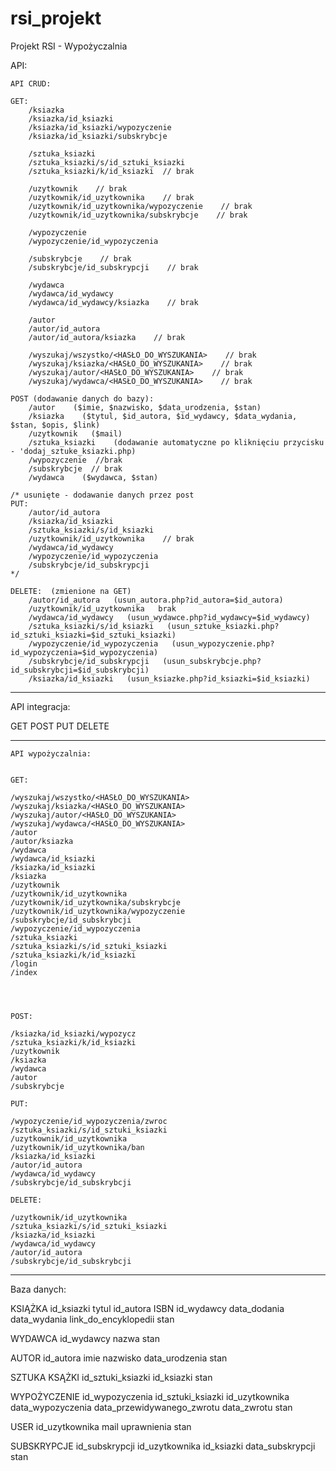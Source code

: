 # rsi_projekt
Projekt RSI - Wypożyczalnia


API:




	API CRUD:
	
	GET:
		/ksiazka
		/ksiazka/id_ksiazki
		/ksiazka/id_ksiazki/wypozyczenie
		/ksiazka/id_ksiazki/subskrybcje
		
		/sztuka_ksiazki
		/sztuka_ksiazki/s/id_sztuki_ksiazki
		/sztuka_ksiazki/k/id_ksiazki  // brak
		
		/uzytkownik    // brak
		/uzytkownik/id_uzytkownika    // brak
		/uzytkownik/id_uzytkownika/wypozyczenie    // brak
		/uzytkownik/id_uzytkownika/subskrybcje    // brak
		
		/wypozyczenie
		/wypozyczenie/id_wypozyczenia
		
		/subskrybcje    // brak
		/subskrybcje/id_subskrypcji    // brak
		
		/wydawca
		/wydawca/id_wydawcy
		/wydawca/id_wydawcy/ksiazka    // brak
		
		/autor
		/autor/id_autora
		/autor/id_autora/ksiazka    // brak
		
		/wyszukaj/wszystko/<HASŁO_DO_WYSZUKANIA>    // brak
		/wyszukaj/ksiazka/<HASŁO_DO_WYSZUKANIA>    // brak
		/wyszukaj/autor/<HASŁO_DO_WYSZUKANIA>    // brak
		/wyszukaj/wydawca/<HASŁO_DO_WYSZUKANIA>    // brak
		
	POST (dodawanie danych do bazy):
		/autor    ($imie, $nazwisko, $data_urodzenia, $stan)
		/ksiazka    ($tytul, $id_autora, $id_wydawcy, $data_wydania, $stan, $opis, $link)
		/uzytkownik   ($mail)
		/sztuka_ksiazki    (dodawanie automatyczne po kliknięciu przycisku - 'dodaj_sztuke_ksiazki.php)
		/wypozyczenie  //brak
		/subskrybcje  // brak
		/wydawca    ($wydawca, $stan)
		
	/* usunięte - dodawanie danych przez post 
	PUT:
		/autor/id_autora
		/ksiazka/id_ksiazki
		/sztuka_ksiazki/s/id_ksiazki
		/uzytkownik/id_uzytkownika    // brak
		/wydawca/id_wydawcy
		/wypozyczenie/id_wypozyczenia
		/subskrybcje/id_subskrypcji
	*/
	
	DELETE:  (zmienione na GET)
		/autor/id_autora   (usun_autora.php?id_autora=$id_autora)
		/uzytkownik/id_uzytkownika   brak
		/wydawca/id_wydawcy   (usun_wydawce.php?id_wydawcy=$id_wydawcy)
		/sztuka_ksiazki/s/id_ksiazki   (usun_sztuke_ksiazki.php?id_sztuki_ksiazki=$id_sztuki_ksiazki)
		/wypozyczenie/id_wypozyczenia   (usun_wypozyczenie.php?id_wypozyczenia=$id_wypozyczenia)
		/subskrybcje/id_subskrypcji   (usun_subskrybcje.php?id_subskrybcji=$id_subskrybcji)
		/ksiazka/id_ksiazki   (usun_ksiazke.php?id_ksiazki=$id_ksiazki)
  __________________________________________________________

API integracja:

  GET
  POST
  PUT
  DELETE
____________________________________________________________

	
	API wypożyczalnia:


	GET:
	
	/wyszukaj/wszystko/<HASŁO_DO_WYSZUKANIA>
	/wyszukaj/ksiazka/<HASŁO_DO_WYSZUKANIA>
	/wyszukaj/autor/<HASŁO_DO_WYSZUKANIA>
	/wyszukaj/wydawca/<HASŁO_DO_WYSZUKANIA>
	/autor
	/autor/ksiazka
	/wydawca
	/wydawca/id_ksiazki
	/ksiazka/id_ksiazki
	/ksiazka
	/uzytkownik
	/uzytkownik/id_uzytkownika
	/uzytkownik/id_uzytkownika/subskrybcje
	/uzytkownik/id_uzytkownika/wypozyczenie
	/subskrybcje/id_subskrybcji
	/wypozyczenie/id_wypozyczenia
	/sztuka_ksiazki
	/sztuka_ksiazki/s/id_sztuki_ksiazki
	/sztuka_ksiazki/k/id_ksiazki
	/login
	/index
	
	
	
	
	POST:
	
	/ksiazka/id_ksiazki/wypozycz
	/sztuka_ksiazki/k/id_ksiazki
	/uzytkownik
	/ksiazka
	/wydawca
	/autor
	/subskrybcje
	
	PUT:
	
	/wypozyczenie/id_wypozyczenia/zwroc
	/sztuka_ksiazki/s/id_sztuki_ksiazki
	/uzytkownik/id_uzytkownika
	/uzytkownik/id_uzytkownika/ban
	/ksiazka/id_ksiazki
	/autor/id_autora
	/wydawca/id_wydawcy
	/subskrybcje/id_subskrybcji
	
	DELETE:
	
	/uzytkownik/id_uzytkownika
	/sztuka_ksiazki/s/id_sztuki_ksiazki
	/ksiazka/id_ksiazki
	/wydawca/id_wydawcy
	/autor/id_autora
	/subskrybcje/id_subskrybcji
_________________________________________________________________

Baza danych:

KSIĄŻKA
id_ksiazki
tytul
id_autora
ISBN
id_wydawcy
data_dodania
data_wydania
link_do_encyklopedii
stan

WYDAWCA
id_wydawcy
nazwa
stan

AUTOR
id_autora
imie
nazwisko
data_urodzenia
stan

SZTUKA KSĄŻKI
id_sztuki_ksiazki
id_ksiazki
stan

WYPOŻYCZENIE
id_wypozyczenia
id_sztuki_ksiazki
id_uzytkownika
data_wypozyczenia
data_przewidywanego_zwrotu
data_zwrotu
stan

USER
id_uzytkownika
mail
uprawnienia
stan

SUBSKRYPCJE
id_subskrypcji
id_uzytkownika
id_ksiazki
data_subskrypcji
stan
